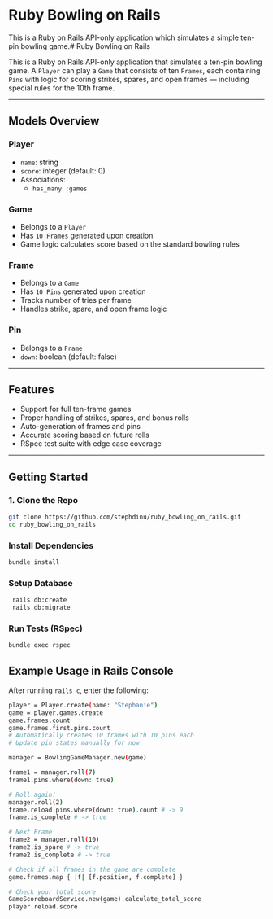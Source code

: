 
# Ruby Bowling on Rails

This is a Ruby on Rails API-only application which simulates a simple ten-pin bowling game.# Ruby Bowling on Rails

This is a Ruby on Rails API-only application that simulates a ten-pin bowling game. A `Player` can play a `Game` that consists of ten `Frames`, each containing `Pins` with logic for scoring strikes, spares, and open frames — including special rules for the 10th frame.

---

## Models Overview

### Player
- `name`: string
- `score`: integer (default: 0)
- Associations:
  - `has_many :games`

### Game
- Belongs to a `Player`
- Has `10 Frames` generated upon creation
- Game logic calculates score based on the standard bowling rules

### Frame
- Belongs to a `Game`
- Has `10 Pins` generated upon creation
- Tracks number of tries per frame
- Handles strike, spare, and open frame logic

### Pin
- Belongs to a `Frame`
- `down`: boolean (default: false)

---

## Features

- Support for full ten-frame games
- Proper handling of strikes, spares, and bonus rolls
- Auto-generation of frames and pins
- Accurate scoring based on future rolls
- RSpec test suite with edge case coverage

---

## Getting Started

### 1. Clone the Repo

```bash
git clone https://github.com/stephdinu/ruby_bowling_on_rails.git
cd ruby_bowling_on_rails
```
### Install Dependencies
 ```bash
 bundle install
```
### Setup Database
```bash
 rails db:create
 rails db:migrate
```
### Run Tests (RSpec)
```bash
bundle exec rspec
```
## Example Usage in Rails Console
After running `rails c`, enter the following:
```bash
player = Player.create(name: "Stephanie")
game = player.games.create
game.frames.count
game.frames.first.pins.count
# Automatically creates 10 frames with 10 pins each
# Update pin states manually for now

manager = BowlingGameManager.new(game)

frame1 = manager.roll(7)
frame1.pins.where(down: true)

# Roll again!
manager.roll(2)
frame.reload.pins.where(down: true).count # -> 9
frame.is_complete # -> true

# Next Frame
frame2 = manager.roll(10)
frame2.is_spare # -> true
frame2.is_complete # -> true

# Check if all frames in the game are complete
game.frames.map { |f| [f.position, f.complete] }

# Check your total score
GameScoreboardService.new(game).calculate_total_score
player.reload.score
```

